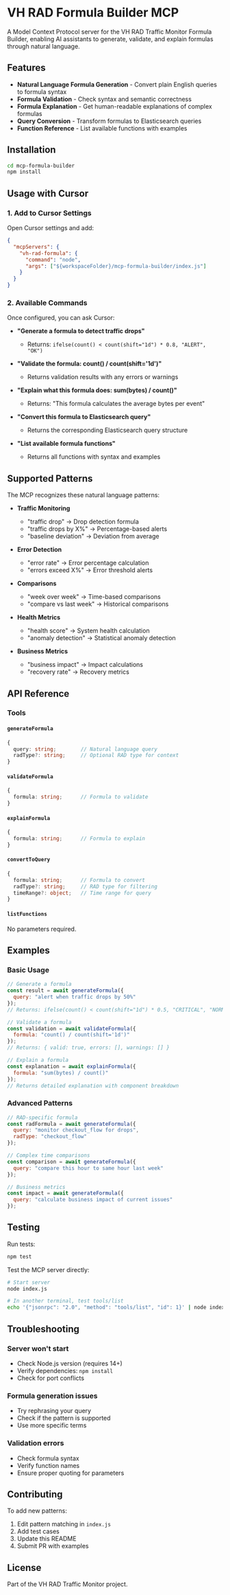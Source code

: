 # VH RAD Formula Builder MCP

A Model Context Protocol server for the VH RAD Traffic Monitor Formula Builder, enabling AI assistants to generate, validate, and explain formulas through natural language.

## Features

- **Natural Language Formula Generation** - Convert plain English queries to formula syntax
- **Formula Validation** - Check syntax and semantic correctness
- **Formula Explanation** - Get human-readable explanations of complex formulas
- **Query Conversion** - Transform formulas to Elasticsearch queries
- **Function Reference** - List available functions with examples

## Installation

```bash
cd mcp-formula-builder
npm install
```

## Usage with Cursor

### 1. Add to Cursor Settings

Open Cursor settings and add:

```json
{
  "mcpServers": {
    "vh-rad-formula": {
      "command": "node",
      "args": ["${workspaceFolder}/mcp-formula-builder/index.js"]
    }
  }
}
```

### 2. Available Commands

Once configured, you can ask Cursor:

- **"Generate a formula to detect traffic drops"**
  - Returns: `ifelse(count() < count(shift="1d") * 0.8, "ALERT", "OK")`

- **"Validate the formula: count() / count(shift='1d')"**
  - Returns validation results with any errors or warnings

- **"Explain what this formula does: sum(bytes) / count()"**
  - Returns: "This formula calculates the average bytes per event"

- **"Convert this formula to Elasticsearch query"**
  - Returns the corresponding Elasticsearch query structure

- **"List available formula functions"**
  - Returns all functions with syntax and examples

## Supported Patterns

The MCP recognizes these natural language patterns:

- **Traffic Monitoring**
  - "traffic drop" → Drop detection formula
  - "traffic drops by X%" → Percentage-based alerts
  - "baseline deviation" → Deviation from average

- **Error Detection**
  - "error rate" → Error percentage calculation
  - "errors exceed X%" → Error threshold alerts

- **Comparisons**
  - "week over week" → Time-based comparisons
  - "compare vs last week" → Historical comparisons

- **Health Metrics**
  - "health score" → System health calculation
  - "anomaly detection" → Statistical anomaly detection

- **Business Metrics**
  - "business impact" → Impact calculations
  - "recovery rate" → Recovery metrics

## API Reference

### Tools

#### `generateFormula`
```typescript
{
  query: string;        // Natural language query
  radType?: string;     // Optional RAD type for context
}
```

#### `validateFormula`
```typescript
{
  formula: string;      // Formula to validate
}
```

#### `explainFormula`
```typescript
{
  formula: string;      // Formula to explain
}
```

#### `convertToQuery`
```typescript
{
  formula: string;      // Formula to convert
  radType?: string;     // RAD type for filtering
  timeRange?: object;   // Time range for query
}
```

#### `listFunctions`
No parameters required.

## Examples

### Basic Usage

```javascript
// Generate a formula
const result = await generateFormula({
  query: "alert when traffic drops by 50%"
});
// Returns: ifelse(count() < count(shift="1d") * 0.5, "CRITICAL", "NORMAL")

// Validate a formula
const validation = await validateFormula({
  formula: "count() / count(shift='1d')"
});
// Returns: { valid: true, errors: [], warnings: [] }

// Explain a formula
const explanation = await explainFormula({
  formula: "sum(bytes) / count()"
});
// Returns detailed explanation with component breakdown
```

### Advanced Patterns

```javascript
// RAD-specific formula
const radFormula = await generateFormula({
  query: "monitor checkout_flow for drops",
  radType: "checkout_flow"
});

// Complex time comparisons
const comparison = await generateFormula({
  query: "compare this hour to same hour last week"
});

// Business metrics
const impact = await generateFormula({
  query: "calculate business impact of current issues"
});
```

## Testing

Run tests:
```bash
npm test
```

Test the MCP server directly:
```bash
# Start server
node index.js

# In another terminal, test tools/list
echo '{"jsonrpc": "2.0", "method": "tools/list", "id": 1}' | node index.js
```

## Troubleshooting

### Server won't start
- Check Node.js version (requires 14+)
- Verify dependencies: `npm install`
- Check for port conflicts

### Formula generation issues
- Try rephrasing your query
- Check if the pattern is supported
- Use more specific terms

### Validation errors
- Check formula syntax
- Verify function names
- Ensure proper quoting for parameters

## Contributing

To add new patterns:

1. Edit pattern matching in `index.js`
2. Add test cases
3. Update this README
4. Submit PR with examples

## License

Part of the VH RAD Traffic Monitor project.
